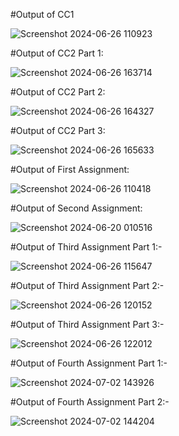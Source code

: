 #Output of CC1

![Screenshot 2024-06-26 110923](https://github.com/theamaan/InfiniteTraining/assets/90848726/423a39b4-f00e-41d3-a873-89c3ea002e48)


#Output of CC2 Part 1:

![Screenshot 2024-06-26 163714](https://github.com/theamaan/InfiniteTraining/assets/90848726/400f24ec-6afd-4006-907a-cdb772b0392d)


#Output of CC2 Part 2:

![Screenshot 2024-06-26 164327](https://github.com/theamaan/InfiniteTraining/assets/90848726/3ececf6f-751b-42f0-90fa-761f8ab274ce)


#Output of CC2 Part 3:

![Screenshot 2024-06-26 165633](https://github.com/theamaan/InfiniteTraining/assets/90848726/60c00c8a-d614-474b-92ba-eb88b107e94b)


#Output of First Assignment:

![Screenshot 2024-06-26 110418](https://github.com/theamaan/InfiniteTraining/assets/90848726/23d01352-ea46-47bc-a3a7-a085094f4e2a)


#Output of Second Assignment:

![Screenshot 2024-06-20 010516](https://github.com/theamaan/InfiniteTraining/assets/90848726/72d32549-68c1-4b16-9c83-ff02f5ac2e21)


#Output of Third Assignment Part 1:-

![Screenshot 2024-06-26 115647](https://github.com/theamaan/InfiniteTraining/assets/90848726/ef589260-47a2-4a35-a3bc-d52247ce681a)


#Output of Third Assignment Part 2:-

![Screenshot 2024-06-26 120152](https://github.com/theamaan/InfiniteTraining/assets/90848726/2b3aa1fd-bfc0-4c9a-94a1-aaded77b2291)


#Output of Third Assignment Part 3:-

![Screenshot 2024-06-26 122012](https://github.com/theamaan/InfiniteTraining/assets/90848726/0dbced79-27cc-408b-8484-5733bca185fe)


#Output of Fourth Assignment Part 1:-

![Screenshot 2024-07-02 143926](https://github.com/theamaan/InfiniteTraining/assets/90848726/950edb0b-6c02-4ed1-9688-2d7ebe480d71)


#Output of Fourth Assignment Part 2:-

![Screenshot 2024-07-02 144204](https://github.com/theamaan/InfiniteTraining/assets/90848726/2fc3f089-15ed-4545-bfad-a45adf37ac5f)
